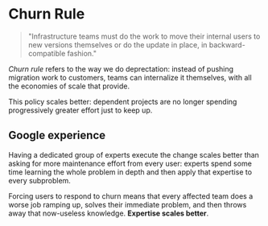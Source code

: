 # Churn Rule

> "Infrastructure teams must do the work to move their internal users to new versions themselves or do the update in place, in backward-compatible fashion."

*Churn rule* refers to the way we do deprectation: instead of pushing migration work to customers, teams can internalize it themselves, with all the economies of scale that provide.

This policy scales better: dependent projects are no longer spending progressively greater effort just to keep up.

## Google experience

Having a dedicated group of experts execute the change scales better than asking for more maintenance effort from every user: experts spend some time learning the whole problem in depth and then apply that expertise to every subproblem.

Forcing users to respond to churn means that every affected team does a worse job ramping up, solves their immediate problem, and then throws away that now-useless knowledge. **Expertise scales better**.
